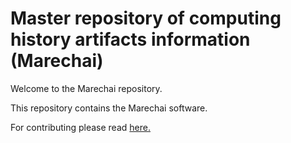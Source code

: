 # Master repository of computing history artifacts information (Marechai)

Welcome to the Marechai repository.

This repository contains the Marechai software.

For contributing please read [here.](CONTRIBUTING.md)
